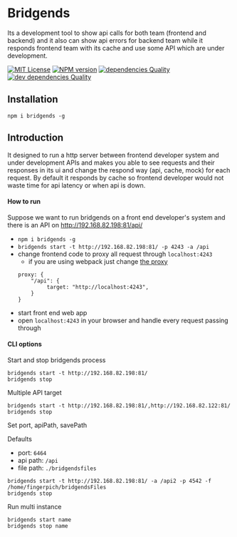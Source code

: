 # Bridgends
Its a development tool to show api calls for both team (frontend and backend)
and it also can show api errors for backend team while it responds frontend team with its cache
and use some API which are under development.

[![MIT License][license-image]][license-url]
[![NPM version][npm-version-image]][npm-url]
[![dependencies Quality][dependencies-quality]][dependencies-quality-url]
[![dev dependencies Quality][dev-dependencies-quality]][dev-dependencies-quality-url]


## Installation
```
npm i bridgends -g
```

## Introduction
It designed to run a http server between frontend developer system and
under development APIs and makes you able to see requests and their responses in its ui
and change the respond way (api, cache, mock) for each request.
By default it responds by cache so frontend developer
would not waste time for api latency or when api is down.

#### How to run
Suppose we want to run bridgends on a front end developer's system and
there is an API on http://192.168.82.198:81/api/

 - `npm i bridgends -g`
 - `bridgends start -t http://192.168.82.198:81/ -p 4243 -a /api`
 - change frontend code to proxy all request through `localhost:4243`
   - if you are using webpack just change [the proxy](https://webpack.js.org/configuration/dev-server/#devserver-proxy)
   ```
   proxy: {
       "/api": {
            target: "http://localhost:4243",
       }
   }
   ```
 - start front end web app
 - open `localhost:4243` in your browser and handle every request passing through

#### CLI options

Start and stop bridgends process
```
bridgends start -t http://192.168.82.198:81/
bridgends stop
```

Multiple API target
```
bridgends start -t http://192.168.82.198:81/,http://192.168.82.122:81/
bridgends stop
```
Set port, apiPath, savePath

Defaults
 - port: `6464`
 - api path: `/api`
 - file path: `./bridgendsfiles`
```
bridgends start -t http://192.168.82.198:81/ -a /api2 -p 4542 -f /home/fingerpich/bridgendsFiles
bridgends stop
```

Run multi instance
```
bridgends start name
bridgends stop name
```

[license-image]: http://img.shields.io/badge/license-MIT-blue.svg?style=flat
[license-url]: LICENSE

[npm-url]: https://npmjs.org/package/bridgends
[npm-version-image]: http://img.shields.io/npm/v/bridgends.svg?style=flat

[dependencies-quality]: https://david-dm.org/fingerpich/bridgends.svg
[dependencies-quality-url]: https://david-dm.org/fingerpich/bridgends

[dev-dependencies-quality]: https://david-dm.org/fingerpich/bridgends/dev-status.svg
[dev-dependencies-quality-url]: https://david-dm.org/fingerpich/bridgends?type=dev